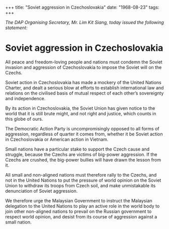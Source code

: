 +++ 
title: "Soviet aggression in Czechoslovakia"
date: "1968-08-23"
tags:
+++

_The DAP Organising Secretary, Mr. Lim Kit Siang, today issued the following statement:_

# Soviet aggression in Czechoslovakia

All peace and freedom-loving people and nations must condemn the Soviet invasion and aggression of Czechoslovakia to impose the Soviet will on the Czechs.

Soviet action in Czechoslovakia has made a mockery of the United Nations Charter, and dealt a serious blow at efforts to establish international law and relations on the civilised basis of mutual respect of each other’s sovereignty and independence.</u>

By its action in Czechoslovakia, the Soviet Union has given notice to the world that it is still brute might, and not right and justice, which counts in this globe of ours.

The Democratic Action Party is uncompromisingly opposed to all forms of aggression, regardless of quarter it comes from, whether it be Soviet action in Czechoslovakia or American action in Vietnam.

Small nations have a particular stake to support the Czech cause and struggle, because the Czechs are victims of big-power aggression. If the Czechs are crushed, the big-power bullies will have drawn the lesson from it.

All small and non-aligned nations must therefore rally to the Czechs, and not in the United Nations to put the pressure of world opinion on the Soviet Union to withdraw its troops from Czech soil, and make unmistakable its denunciation of Soviet aggression.

We therefore urge the Malaysian Government to instruct the Malaysian delegation to the United Nations to play an active role in the world body to join other non-aligned nations to prevail on the Russian government to respect world opinion, and desist from its course of aggression against a small nation.
 
